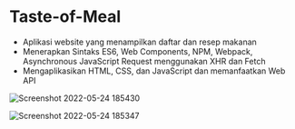 # Taste-of-Meal
- Aplikasi website yang menampilkan daftar dan resep makanan  
- Menerapkan Sintaks ES6, Web Components, NPM, Webpack, Asynchronous JavaScript Request menggunakan XHR dan Fetch 
- Mengaplikasikan HTML, CSS, dan JavaScript dan memanfaatkan Web API 

![Screenshot 2022-05-24 185430](https://user-images.githubusercontent.com/85889329/170029875-54658539-710b-4eb9-aff7-cd3717fe1d10.jpg)

![Screenshot 2022-05-24 185347](https://user-images.githubusercontent.com/85889329/170030045-77f6a2f4-5f93-40c5-9cdb-553d9e43e395.jpg)
